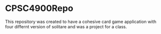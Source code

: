 # CPSC4900Repo
This repository was created to have a cohesive card game application with four differnt version of solitare and was a project for a class.
